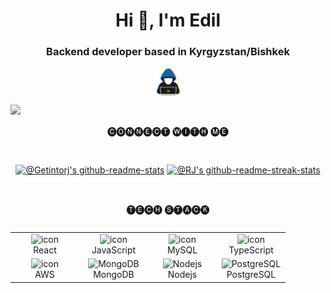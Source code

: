 <h1 align="center">Hi 👋, I'm Edil</h1>
<h3 align="center">Backend developer based in Kyrgyzstan/Bishkek</h3>

<p align="center">
    <picture><img src="https://github.com/0xAbdulKhalid/0xAbdulKhalid/raw/main/assets/mdImages/about_me.gif" width="45px" align="center"></picture><b></b>
</p>

<img src="https://user-images.githubusercontent.com/73097560/115834477-dbab4500-a447-11eb-908a-139a6edaec5c.gif">

<p align="center">
    🅒🅞🅝🅝🅔🅒🅣 🅦🅘🅣🅗 🅜🅔
</p>

<p align="center">
    <a href="https://linkedin.com/in/esobai" target="_blank"><img alt="" src="https://img.shields.io/badge/LinkedIn-000?logo=linkedin&logoColor=0A66C2&style=for-the-badge" style="vertical-align:center" /></a>
    <a href="https://instagram.com/_usobaiev" target="_blank"><img alt="" src="https://img.shields.io/badge/Instagram-000?style=for-the-badge&logo=Instagram&logoColor=E4405F" style="vertical-align:center" /></a>
</p>

<p align="center">
    <a href="https://github.com/getintorj?tab=repositories"><img src="https://github-readme-stats-one-bice.vercel.app/api?username=getintorj&theme=gotham&show_icons=true&count_private=true&hide_border=false&role=OWNER,ORGANIZATION_MEMBER,COLLABORATOR" width="48%" alt="@Getintorj's github-readme-stats"/></a>
    <a href="https://github.com/getintorj?tab=stars"><img src="https://github-readme-streak-stats.herokuapp.com?user=getintorj&theme=gotham&hide_border=false&date_format=M%20j%5B%2C%20Y%5D" width="48%" alt="@RJ's github-readme-streak-stats"/></a>
</p>

<br/>

<p align="center"> 
    🅣🅔🅒🅗 🅢🅣🅐🅒🅚
</p>

<div style="display: flex; align-items: center; justify-content: center;">
    <table align="center">
        <tr>
            <td align="center" width="96">
                <img src="https://techstack-generator.vercel.app/react-icon.svg" alt="icon" width="40" height="40" />
                <br>React
            </td>
            <td align="center" width="96">
                <img src="https://techstack-generator.vercel.app/js-icon.svg" alt="icon" width="40" height="40" />
                <br>JavaScript
            </td>
            <td align="center" width="96">
                <img src="https://techstack-generator.vercel.app/mysql-icon.svg" alt="icon" width="40" height="40" />
                <br>MySQL
            </td>
            <td align="center" width="96">
                <img src="https://techstack-generator.vercel.app/ts-icon.svg" alt="icon" width="40" height="40" />
                <br>TypeScript
            </td>
        </tr>
        <tr>
            <td align="center" width="96">
                <img src="https://techstack-generator.vercel.app/aws-icon.svg" alt="icon" width="40" height="40" />
                <br>AWS
            </td>
            <td align="center" width="96">
                <img src="https://skillicons.dev/icons?i=mongodb" width="40" height="40" alt="MongoDB" />
                <br>MongoDB
            </td>
            <td align="center" width="96">
                <img src="https://skillicons.dev/icons?i=nodejs" width="40" height="40" alt="Nodejs" />
                <br>Nodejs
            </td>
            <td align="center" width="96">
                <img src="https://skillicons.dev/icons?i=postgres" width="40" height="40" alt="PostgreSQL" />
                <br>PostgreSQL
            </td>
        </tr>
    </table>
</div>
<br><br>
<!-- activity graph heroku-app start -->


